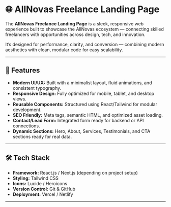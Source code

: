 # 🌐 AllNovas Freelance Landing Page

The **AllNovas Freelance Landing Page** is a sleek, responsive web experience built to showcase the AllNovas ecosystem — connecting skilled freelancers with opportunities across design, tech, and innovation.  

It’s designed for performance, clarity, and conversion — combining modern aesthetics with clean, modular code for easy scalability.

---

## 🚀 Features

- **Modern UI/UX:** Built with a minimalist layout, fluid animations, and consistent typography.  
- **Responsive Design:** Fully optimized for mobile, tablet, and desktop views.  
- **Reusable Components:** Structured using React/Tailwind for modular development.  
- **SEO Friendly:** Meta tags, semantic HTML, and optimized asset loading.  
- **Contact/Lead Form:** Integrated form ready for backend or API connections.  
- **Dynamic Sections:** Hero, About, Services, Testimonials, and CTA sections ready for real data.

---

## 🛠️ Tech Stack

- **Framework:** React.js / Next.js (depending on project setup)
- **Styling:** Tailwind CSS  
- **Icons:** Lucide / Heroicons  
- **Version Control:** Git & GitHub  
- **Deployment:** Vercel / Netlify  

---

